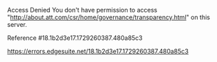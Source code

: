 Access Denied
You don't have permission to access "http://about.att.com/csr/home/governance/transparency.html" on this server.

Reference #18.1b2d3e17.1729260387.480a85c3

https://errors.edgesuite.net/18.1b2d3e17.1729260387.480a85c3